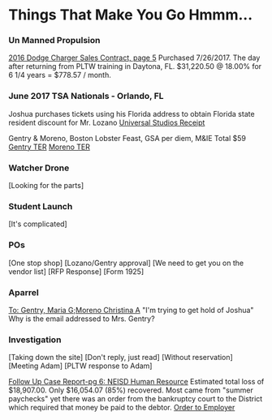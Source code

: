 # Things That Make You Go Hmmm...

### Un Manned Propulsion
[2016 Dodge Charger Sales Contract, page 5](https://oakstreetfalls.github.io/Evidence/Bankruptcy/17-%20180122954740%20Dodge%20Charger%20a%20Finance%20Contract%202016-07-26-hmmm.pdf#page=5)
Purchased 7/26/2017. The day after returning from PLTW training in Daytona, FL. 
$31,220.50 @ 18.00% for 6 1/4 years = $778.57 / month.

### June 2017 TSA Nationals - Orlando, FL
Joshua purchases tickets using his Florida address to obtain Florida state resident discount for Mr. Lozano
[Universal Studios Receipt](https://oakstreetfalls.github.io/Evidence/Email/UMP/TSA/messages/Attachments-1/receipt.pdf)


Gentry & Moreno, Boston Lobster Feast, GSA per diem, M&IE Total $59
[Gentry TER](https://oakstreetfalls.github.io/Evidence/Travel%20Expense%20Reimbursements/2017-06-20%20TER%20M%20OrlandoFL%20TSA%2031618-hmmm.pdf)
[Moreno TER](https://oakstreetfalls.github.io/Evidence/Travel%20Expense%20Reimbursements/2017-06-20%20TER%20C%20OrlandoFL%20TSA%2031660.pdf)

### Watcher Drone
[Looking for the parts]

### Student Launch
[It's complicated]

### POs
[One stop shop]
[Lozano/Gentry approval]
[We need to get you on the vendor list]
[RFP Response]
[Form 1925]

### Aparrel
[To: Gentry, Maria G;Moreno Christina A](https://oakstreetfalls.github.io/Evidence/Email/UMP/Shirts/messages/20170405-Re_Invoice%20from%20Embroidery%20Creations-3.html) "I'm trying to get hold of Joshua" Why is the email addressed to Mrs. Gentry?

### Investigation
[Taking down the site]
[Don't reply, just read]
[Without reservation]
[Meeting Adam]
[PLTW response to Adam]

[Follow Up Case Report-pg 6: NEISD Human Resource](https://oakstreetfalls.github.io/Analysis/2018-03-22%20RPT%20Dominguez%20Follow%20Up%20Case%2018-01155.pdf#page=6)
Estimated total loss of $18,907.00.  Only $16,054.07 (85%) recovered.  Most came from "summer paychecks" yet there was an order from the bankruptcy court to the District which required that money be paid to the debtor.
[Order to Employer](https://oakstreetfalls.github.io/Evidence/Bankruptcy/17-%20180122884920%20Order%20to%20Employer%201000%20USD%20per%20month%202017-09-01-hmmm.pdf)



